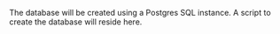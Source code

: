 The database will be created using a Postgres SQL instance. A script to create the database will reside here.

